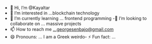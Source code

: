 - 👋 Hi, I’m @Kayaltar
- 👀 I’m interested in ...blockchain technology
- 🌱 I’m currently learning ... frontend programming
 -💞️ I’m looking to collaborate on ... massive projects
- 📫 How to reach me ...georgesenbajo@gmail.com
- 😄 Pronouns: ...
I am a Greek weirdo- ⚡ Fun fact: ...

<!---
Kayaltar/Kayaltar is a ✨ special ✨ repository because its `README.md` (this file) appears on your GitHub profile.
You can click the Preview link to take a look at your changes.
--->
